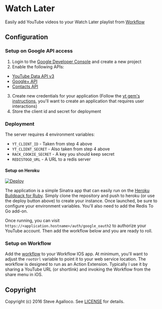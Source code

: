 # Watch Later

Easily add YouTube videos to your Watch Later playlist from [Workflow](http://workflow.is)

## Configuration

### Setup on Google API access

1. Login to the [Google Developer Console](https://console.developers.google.com/apis/library) and create a new project
2. Enable the following APIs:
  * [YouTube Data API v3](https://console.developers.google.com/apis/api/youtube/overview)
  * [Google+ API](https://console.developers.google.com/apis/api/plus/overview)
  * [Contacts API](https://console.developers.google.com/apis/api/contacts/overview)

3. Create new credentials for your application (Follow the [yt gem's instructions](http://www.rubydoc.info/gems/yt#Configuring_your_app), you'll want to create an application that requires user interactions)
4. Store the client id and secret for deployment

### Deployment

The server requires 4 environment variables:

* `YT_CLIENT_ID` - Taken from step 4 above
* `YT_CLIENT_SECRET` - Also taken from step 4 above
* `RACK_COOKIE_SECRET` - A key you should keep secret
* `REDISTOGO_URL` - A URL to a redis server

#### Setup on Heroku

[![Deploy](https://www.herokucdn.com/deploy/button.svg)](https://heroku.com/deploy)

The application is a simple Sinatra app that can easily run on the [Heroku Buildpack for Ruby](https://github.com/heroku/heroku-buildpack-ruby). Simply clone the repository and push to heroku (or use the deploy button above) to create your instance. Once launched, be sure to configure your environment variables. You'll also need to add the Redis To Go add-on.

Once running, you can visit `https://<application.hostname>/auth/google_oauth2` to authorize your YouTube account. Then add the workflow below and you are ready to roll.

### Setup on Workflow

Add the [workflow]([https://workflow.is/workflows/7bf6f669b8074b0e905d9e49160281fd]) to your Workflow IOS app. At minimum, you'll want to adjust the `rootUrl` variable to point it to your web service location. The workflow is designed to run as an Action Extension. Typically I use it by sharing a YouTube URL (or shortlink) and invoking the Workflow from the share menu in iOS.

## Copyright

Copyright (c) 2016 Steve Agalloco. See [LICENSE](LICENSE.md) for details.
